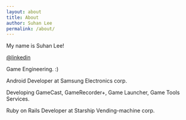 ```yaml
---
layout: about
title: About
author: Suhan Lee
permalink: /about/
---
```


My name is <span class="highlight-span">Suhan Lee</span>!

[@linkedin](https://www.linkedin.com/in/suhan-lee-719107b3)

Game Engineering. :)

Android Developer at Samsung Electronics corp.

Developing GameCast, GameRecorder+, Game Launcher, Game Tools Services.

Ruby on Rails Developer at Starship Vending-machine corp.